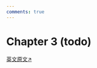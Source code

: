 ```yaml
---
comments: true
---
```


# Chapter 3 (todo)

[英文原文↗](https://cis.temple.edu/~pwang/GTI-book/GTI-CH3/GTI-3.html)
